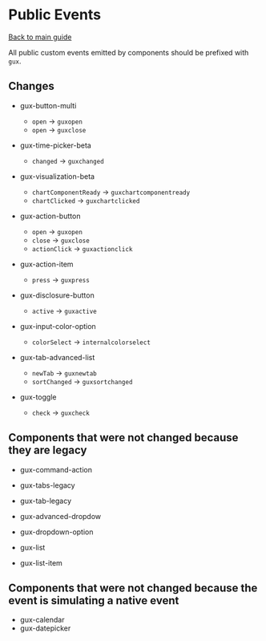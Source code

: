 # Public Events

[Back to main guide](readme)

All public custom events emitted by components should be prefixed with `gux`.

## Changes
* gux-button-multi
  * `open` -> `guxopen`
  * `open` -> `guxclose`

* gux-time-picker-beta
  * `changed` -> `guxchanged`

* gux-visualization-beta
  * `chartComponentReady` -> `guxchartcomponentready`
  * `chartClicked` -> `guxchartclicked`

* gux-action-button
  * `open` -> `guxopen`
  * `close` -> `guxclose`
  * `actionClick` -> `guxactionclick`

* gux-action-item
  * `press` -> `guxpress`

* gux-disclosure-button
  * `active` -> `guxactive`

* gux-input-color-option
  * `colorSelect` -> `internalcolorselect`

* gux-tab-advanced-list
  * `newTab` -> `guxnewtab`
  * `sortChanged` -> `guxsortchanged`

* gux-toggle
  * `check` -> `guxcheck`

## Components that were not changed because they are legacy
* gux-command-action
* gux-tabs-legacy
* gux-tab-legacy

* gux-advanced-dropdow
* gux-dropdown-option
* gux-list
* gux-list-item

## Components that were not changed because the event is simulating a native event
* gux-calendar
* gux-datepicker
